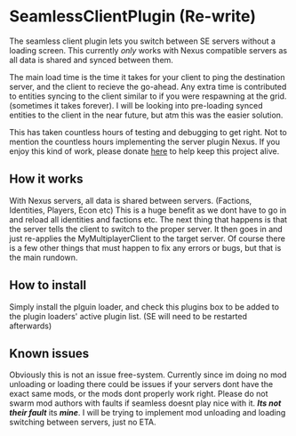 # SeamlessClientPlugin (Re-write)
The seamless client plugin lets you switch between SE servers without a loading screen. This currently *only* works with Nexus compatible servers as all data is shared and synced between them.

The main load time is the time it takes for your client to ping the destination server, and the client to recieve the go-ahead. Any extra time is contributed to entities syncing to the client similar to if you were respawning at the grid. (sometimes it takes forever). I will be looking into pre-loading synced entities to the client in the near future, but atm this was the easier solution.

This has taken countless hours of testing and debugging to get right. Not to mention the countless hours implementing the server plugin Nexus. If you enjoy this kind of work, please donate [here](https://se-nexus.net/en/Contribute) to help keep this project alive.



## How it works
With Nexus servers, all data is shared between servers. (Factions, Identities, Players, Econ etc) This is a huge benefit as we dont have to go in and reload all identities and factions etc. The next thing that happens is that the server tells the client to switch to the proper server. It then goes in and just re-applies the MyMultiplayerClient to the target server. Of course there is a few other things that must happen to fix any errors or bugs, but that is the main rundown.



## How to install
Simply install the plguin loader, and check this plugins box to be added to the plugin loaders' active plugin list. (SE will need to be restarted afterwards)



## Known issues
Obviously this is not an issue free-system. Currently since im doing no mod unloading or loading there could be issues if your servers dont have the exact same mods, or the mods dont properly work right. Please do not swarm mod authors with faults if seamless doesnt play nice with it. ***Its not their fault*** its ***mine***. I will be trying to implement mod unloading and loading switching between servers, just no ETA.
